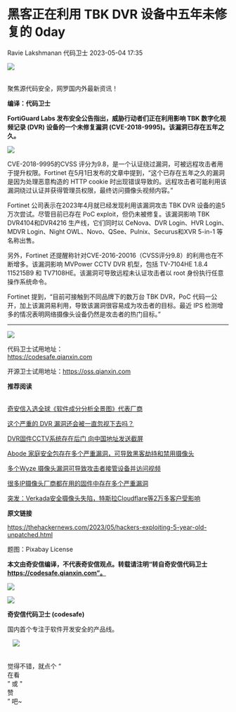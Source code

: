 #  黑客正在利用 TBK DVR 设备中五年未修复的 0day   
Ravie Lakshmanan  代码卫士   2023-05-04 17:35  
  
![](https://mmbiz.qpic.cn/mmbiz_gif/Az5ZsrEic9ot90z9etZLlU7OTaPOdibteeibJMMmbwc29aJlDOmUicibIRoLdcuEQjtHQ2qjVtZBt0M5eVbYoQzlHiaw/640?wx_fmt=gif "")  
  
   
聚焦源代码安全，网罗国内外最新资讯！  
  
**编译：代码卫士**  
  
**FortiGuard Labs 发布安全公告指出，威胁行动者们正在利用影响 TBK 数字化视频记录 (DVR) 设备的一个未修复漏洞 (CVE-2018-9995)。该漏洞已存在五年之久。**  
  
![](https://mmbiz.qpic.cn/mmbiz_png/oBANLWYScMTrAHkdKMa6fHC9ibFXqneeopib5N9MxaeIVYGiad10eKZhbUHHdN20tuP4RLLNFJnFKTSmF7KLPx6icg/640?wx_fmt=png "")  
  
  
  
CVE-2018-9995的CVSS 评分为9.8，是一个认证绕过漏洞，可被远程攻击者用于提升权限。Fortinet 在5月1日发布的文章中提到，“这个已存在五年之久的漏洞是因为处理恶意构造的 HTTP cookie 时出现错误导致的。远程攻击者可能利用该漏洞绕过认证并获得管理员权限，最终访问摄像头视频内容。”  
  
Fortinet 公司表示在2023年4月就已经发现利用该漏洞攻击 TBK DVR 设备的逾5万次尝试。尽管目前已存在 PoC exploit，但仍未被修复。该漏洞影响 TBK DVR4104和DVR4216 生产线，它们同时以 CeNova、DVR Login、HVR Login、MDVR Login、Night OWL、Novo、QSee、Pulnix、Securus和XVR 5-in-1 等名称出售。  
  
另外，Fortinet 还提醒称针对CVE-2016-20016（CVSS评分9.8）的利用也在不断增多。该漏洞影响 MVPower CCTV DVR 机型，包括 TV-7104HE 1.8.4 115215B9 和 TV7108HE。该漏洞可导致远程未认证攻击者以 root 身份执行任意操作系统命令。  
  
Fortinet 提到，“目前可接触到不同品牌下的数万台 TBK DVR，PoC 代码一公开，加上该漏洞易利用，导致该漏洞很容易成为攻击者的目标。最近 IPS 检测增多的情况表明网络摄像头设备仍然是攻击者的热门目标。”  
  
  
****  
![](https://mmbiz.qpic.cn/mmbiz_png/oBANLWYScMQZeSribxs2yU1w56EMvgX9cDBCiabniazxdxtQ25cBCAd5vBJIM2sOv1khjzwwViaT0pS74U6piaiauiaGA/640?wx_fmt=png "")  
  
  
  
代码卫士试用地址：  
https://codesafe.qianxin.com  
  
开源卫士试用地址：https://oss.qianxin.com  
  
  
  
  
  
  
  
  
  
  
  
  
**推荐阅读**  
  
[](http://mp.weixin.qq.com/s?__biz=MzI2NTg4OTc5Nw==&mid=2247511052&idx=3&sn=fb116392e405ae62e6c339117fffdb59&chksm=ea949d66dde31470758b6ee8f9dbecdb67ef6c0c8af277f26b83b60dbac95748d28db787a4b4&scene=21#wechat_redirect)  
[奇安信入选全球《软件成分分析全景图》代表厂商](http://mp.weixin.qq.com/s?__biz=MzI2NTg4OTc5Nw==&mid=2247515374&idx=1&sn=8b491039bc40f1e5d4e1b29d8c95f9e7&chksm=ea948d84dde30492f8a6c9953f69dbed1f483b6bc9b4480cab641fbc69459d46bab41cdc4859&scene=21#wechat_redirect)  
  
  
[这个严重的 DVR 漏洞还会被一直忽视下去吗？](http://mp.weixin.qq.com/s?__biz=MzI2NTg4OTc5Nw==&mid=2247487024&idx=1&sn=a3f6b9afb2d5bda5d091c5490eb39d29&chksm=ea973f5adde0b64c7dcf9ead0dbc7dfd7f63d27689b739aecfc060e36aa2f8ff168c3ee10971&scene=21#wechat_redirect)  
  
  
[DVR固件CCTV系统存在后门 向中国地址发送截屏](http://mp.weixin.qq.com/s?__biz=MzI2NTg4OTc5Nw==&mid=2247485800&idx=2&sn=67452acb7b98934a5939e4aa17d9435c&chksm=ea973802dde0b1141f80783117e6c9473748b283bb3edea5d717be608f49256f0aadd20e01eb&scene=21#wechat_redirect)  
  
  
[Abode 家庭安全包存在多个严重漏洞，可导致黑客劫持和禁用摄像头](http://mp.weixin.qq.com/s?__biz=MzI2NTg4OTc5Nw==&mid=2247514319&idx=4&sn=bb1d931819cef01583083f9eddee4a6d&chksm=ea9489a5dde300b349e85d3bf53d19d161712a5ac99dc81cf9fa3b09e54426e9bedd529d9889&scene=21#wechat_redirect)  
  
  
[多个Wyze 摄像头漏洞可导致攻击者接管设备并访问视频](http://mp.weixin.qq.com/s?__biz=MzI2NTg4OTc5Nw==&mid=2247511227&idx=4&sn=6f352ab9a489722b06e9f7b65f2f1ebd&chksm=ea949dd1dde314c7f99397ef312b0074bbd05b5067a602260b54dfcdea9b0b7b511b7d4dc228&scene=21#wechat_redirect)  
  
  
[很多IP摄像头厂商都在用的固件中存在多个严重漏洞](http://mp.weixin.qq.com/s?__biz=MzI2NTg4OTc5Nw==&mid=2247506705&idx=2&sn=04f41c0b13dea970635fab6514fe7035&chksm=ea94ea7bdde3636deb52810ee03ff0888a677d764ef786b112313d13ebcfe1f9ba22129d1954&scene=21#wechat_redirect)  
  
  
[突发：Verkada安全摄像头失陷，特斯拉Cloudflare等2万多客户受影响](http://mp.weixin.qq.com/s?__biz=MzI2NTg4OTc5Nw==&mid=2247502161&idx=2&sn=7ef532b3fd469b60e33df1504b2d7bf7&chksm=ea94f83bdde3712db27e04df9695598ce131442395f5af86a33a14c942566934515be3987686&scene=21#wechat_redirect)  
  
  
  
  
**原文链接**  
  
https://thehackernews.com/2023/05/hackers-exploiting-5-year-old-unpatched.html  
  
  
题图：Pixabay License  
  
  
**本文由奇安信编译，不代表奇安信观点。转载请注明“转自奇安信代码卫士 https://codesafe.qianxin.com”。**  
  
  
  
  
![](https://mmbiz.qpic.cn/mmbiz_jpg/oBANLWYScMSf7nNLWrJL6dkJp7RB8Kl4zxU9ibnQjuvo4VoZ5ic9Q91K3WshWzqEybcroVEOQpgYfx1uYgwJhlFQ/640?wx_fmt=jpeg "")  
  
![](https://mmbiz.qpic.cn/mmbiz_jpg/oBANLWYScMSN5sfviaCuvYQccJZlrr64sRlvcbdWjDic9mPQ8mBBFDCKP6VibiaNE1kDVuoIOiaIVRoTjSsSftGC8gw/640?wx_fmt=jpeg "")  
  
**奇安信代码卫士 (codesafe)**  
  
国内首个专注于软件开发安全的产品线。  
  
   ![](https://mmbiz.qpic.cn/mmbiz_gif/oBANLWYScMQ5iciaeKS21icDIWSVd0M9zEhicFK0rbCJOrgpc09iaH6nvqvsIdckDfxH2K4tu9CvPJgSf7XhGHJwVyQ/640?wx_fmt=gif "")  
  
   
觉得不错，就点个 “  
在看  
” 或 "  
赞  
” 吧~  
  
